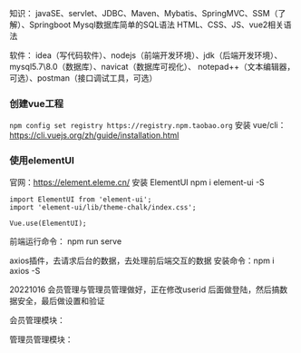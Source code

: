 知识：
javaSE、servlet、JDBC、Maven、Mybatis、SpringMVC、SSM（了解）、Springboot
Mysql数据库简单的SQL语法
HTML、CSS、JS、vue2相关语法

软件：
idea（写代码软件）、nodejs（前端开发环境）、jdk（后端开发环境）、mysql5.7\8.0（数据库）、navicat（数据库可视化）、
notepad++（文本编辑器，可选）、postman（接口调试工具，可选）

### 创建vue工程
`npm config set registry https://registry.npm.taobao.org`
安装 vue/cli：https://cli.vuejs.org/zh/guide/installation.html

### 使用elementUI
官网：https://element.eleme.cn/
安装 ElementUI
npm i element-ui -S

```
import ElementUI from 'element-ui';
import 'element-ui/lib/theme-chalk/index.css';

Vue.use(ElementUI);
```

前端运行命令：
npm run serve


axios插件，去请求后台的数据，去处理前后端交互的数据
安装命令：npm i axios -S



20221016
会员管理与管理员管理做好，正在修改userid
后面做登陆，然后搞数据安全，最后做设置和验证



会员管理模块：

管理员管理模块：


